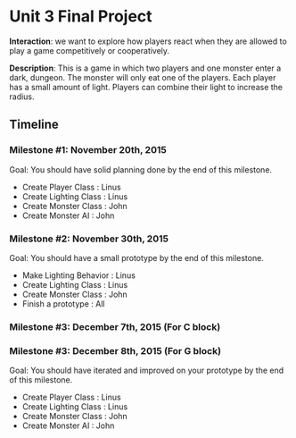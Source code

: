 <h1>Unit 3 Final Project</h1>

<strong>Interaction</strong>: we want to explore how players react when they are allowed to play a game competitively or cooperatively.

<strong>Description</strong>: This is a game in which two players and one monster enter a dark, dungeon. The monster will only eat one of the players. Each player has a small amount of light. Players can combine their light to increase the radius.

<h2>Timeline</h2>

<h3> Milestone #1: November 20th, 2015 </h3>
Goal: You should have solid planning done by the end of this milestone.
<ul>
  <li>Create Player Class   : Linus</li>
  <li>Create Lighting Class : Linus</li>
  <li>Create Monster Class  : John</li>
  <li>Create Monster AI     : John</li>
</ul>

<h3> Milestone #2: November 30th, 2015 </h3>
Goal: You should have a small prototype by the end of this milestone.
<ul>
  <li>Make Lighting Behavior   : Linus</li>
  <li>Create Lighting Class : Linus</li>
  <li>Create Monster Class  : John</li>
  <li>Finish a prototype    : All</li>
</ul>

<h3> Milestone #3: December 7th, 2015 (For C block) </h3>
<h3> Milestone #3: December 8th, 2015 (For G block) </h3>
Goal: You should have iterated and improved on your prototype by the end of this milestone.
<ul>
  <li>Create Player Class   : Linus</li>
  <li>Create Lighting Class : Linus</li>
  <li>Create Monster Class  : John</li>
  <li>Create Monster AI     : John</li>
</ul>

